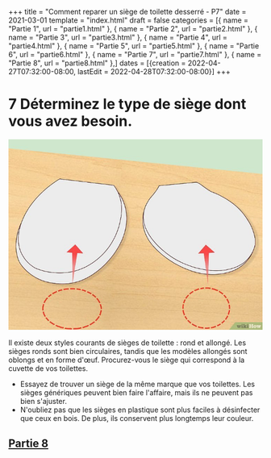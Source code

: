 +++
title = "Comment reparer un siège de toilette desserré - P7"
date = 2021-03-01
template = "index.html"
draft = false
categories = [{ name = "Partie 1", url = "partie1.html" },
{ name = "Partie 2", url = "partie2.html" },
{ name = "Partie 3", url = "partie3.html" },
{ name = "Partie 4", url = "partie4.html" },
{ name = "Partie 5", url = "partie5.html" },
{ name = "Partie 6", url = "partie6.html" },
{ name = "Partie 7", url = "partie7.html" },
{ name = "Partie 8", url = "partie8.html" },]
dates = [{creation = 2022-04-27T07:32:00-08:00, lastEdit = 2022-04-28T07:32:00-08:00}]
+++

# 7 Déterminez le type de siège dont vous avez besoin.

![etape7](../static/etape7.jpg)

Il existe deux styles courants de sièges de toilette : rond et 
allongé. Les sièges ronds sont bien circulaires, tandis que les 
modèles allongés sont oblongs et en forme d'œuf. Procurez-vous le 
siège qui correspond à la cuvette de vos toilettes.

- Essayez de trouver un siège de la même marque que vos toilettes. Les sièges génériques peuvent bien faire l'affaire, mais ils ne peuvent pas bien s'ajuster.
- N'oubliez pas que les sièges en plastique sont plus faciles à désinfecter que ceux en bois. De plus, ils conservent plus longtemps leur couleur.

## [Partie 8](./partie8.html)

